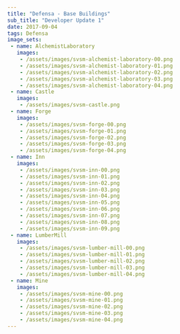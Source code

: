 ```yaml
---
title: "Defensa - Base Buildings"
sub_title: "Developer Update 1"
date: 2017-09-04
tags: Defensa
image_sets:
 - name: AlchemistLaboratory
   images: 
    - /assets/images/svsm-alchemist-laboratory-00.png
    - /assets/images/svsm-alchemist-laboratory-01.png
    - /assets/images/svsm-alchemist-laboratory-02.png
    - /assets/images/svsm-alchemist-laboratory-03.png
    - /assets/images/svsm-alchemist-laboratory-04.png
 - name: Castle
   images: 
    - /assets/images/svsm-castle.png
 - name: Forge
   images: 
    - /assets/images/svsm-forge-00.png
    - /assets/images/svsm-forge-01.png
    - /assets/images/svsm-forge-02.png
    - /assets/images/svsm-forge-03.png
    - /assets/images/svsm-forge-04.png
 - name: Inn
   images: 
    - /assets/images/svsm-inn-00.png
    - /assets/images/svsm-inn-01.png
    - /assets/images/svsm-inn-02.png
    - /assets/images/svsm-inn-03.png
    - /assets/images/svsm-inn-04.png
    - /assets/images/svsm-inn-05.png
    - /assets/images/svsm-inn-06.png
    - /assets/images/svsm-inn-07.png
    - /assets/images/svsm-inn-08.png
    - /assets/images/svsm-inn-09.png
 - name: LumberMill
   images: 
    - /assets/images/svsm-lumber-mill-00.png
    - /assets/images/svsm-lumber-mill-01.png
    - /assets/images/svsm-lumber-mill-02.png
    - /assets/images/svsm-lumber-mill-03.png
    - /assets/images/svsm-lumber-mill-04.png
 - name: Mine
   images: 
    - /assets/images/svsm-mine-00.png
    - /assets/images/svsm-mine-01.png
    - /assets/images/svsm-mine-02.png
    - /assets/images/svsm-mine-03.png
    - /assets/images/svsm-mine-04.png
---
```

